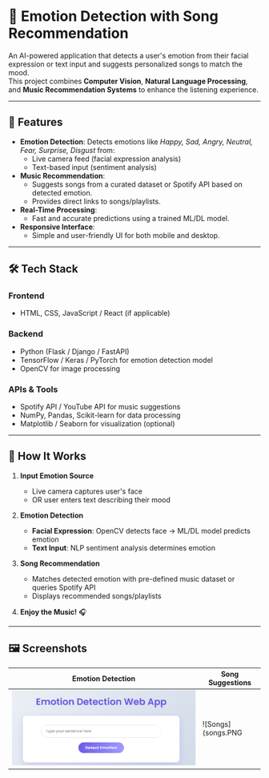 # 🎵 Emotion Detection with Song Recommendation

An AI-powered application that detects a user's emotion from their facial expression or text input and suggests personalized songs to match the mood.  
This project combines **Computer Vision**, **Natural Language Processing**, and **Music Recommendation Systems** to enhance the listening experience.

---

## 📌 Features

- **Emotion Detection**: Detects emotions like *Happy, Sad, Angry, Neutral, Fear, Surprise, Disgust* from:
  - Live camera feed (facial expression analysis)
  - Text-based input (sentiment analysis)
- **Music Recommendation**:
  - Suggests songs from a curated dataset or Spotify API based on detected emotion.
  - Provides direct links to songs/playlists.
- **Real-Time Processing**:
  - Fast and accurate predictions using a trained ML/DL model.
- **Responsive Interface**:
  - Simple and user-friendly UI for both mobile and desktop.

---

## 🛠️ Tech Stack

### **Frontend**
- HTML, CSS, JavaScript / React (if applicable)

### **Backend**
- Python (Flask / Django / FastAPI)
- TensorFlow / Keras / PyTorch for emotion detection model
- OpenCV for image processing

### **APIs & Tools**
- Spotify API / YouTube API for music suggestions
- NumPy, Pandas, Scikit-learn for data processing
- Matplotlib / Seaborn for visualization (optional)

---

## 🚀 How It Works

1. **Input Emotion Source**  
   - Live camera captures user's face  
   - OR user enters text describing their mood

2. **Emotion Detection**  
   - **Facial Expression**: OpenCV detects face → ML/DL model predicts emotion  
   - **Text Input**: NLP sentiment analysis determines emotion

3. **Song Recommendation**  
   - Matches detected emotion with pre-defined music dataset or queries Spotify API
   - Displays recommended songs/playlists

4. **Enjoy the Music!** 🎧

---
## 🖼️ Screenshots

| Emotion Detection | Song Suggestions |
|-------------------|------------------|
| ![Detection](detection.PNG) | ![Songs](songs.PNG |



